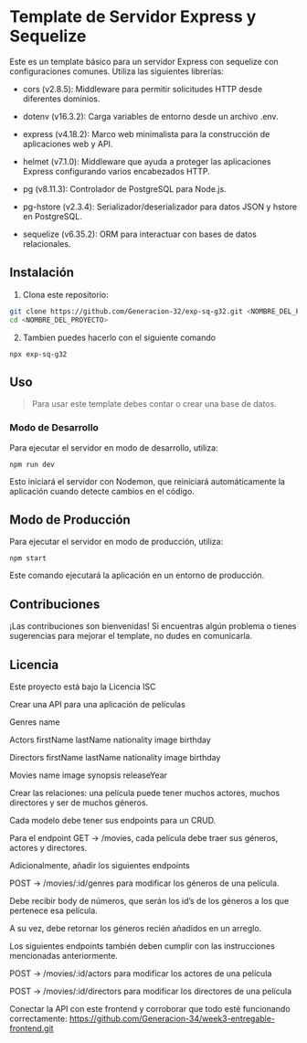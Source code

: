 # Template de Servidor Express y Sequelize

Este es un template básico para un servidor Express con sequelize con configuraciones comunes. Utiliza las siguientes librerías:

* cors (v2.8.5): Middleware para permitir solicitudes HTTP desde diferentes dominios.

* dotenv (v16.3.2): Carga variables de entorno desde un archivo .env.

* express (v4.18.2): Marco web minimalista para la construcción de aplicaciones web y API.

* helmet (v7.1.0): Middleware que ayuda a proteger las aplicaciones Express configurando varios encabezados HTTP.

* pg (v8.11.3): Controlador de PostgreSQL para Node.js.

* pg-hstore (v2.3.4): Serializador/deserializador para datos JSON y hstore en PostgreSQL.

* sequelize (v6.35.2): ORM para interactuar con bases de datos relacionales.


## Instalación

1. Clona este repositorio:

```bash
git clone https://github.com/Generacion-32/exp-sq-g32.git <NOMBRE_DEL_PROYECTO>
cd <NOMBRE_DEL_PROYECTO>

```
2. Tambien puedes hacerlo con el siguiente comando

```
npx exp-sq-g32
```

## Uso

>Para usar este template debes contar o crear una base de datos.

### Modo de Desarrollo

Para ejecutar el servidor en modo de desarrollo, utiliza:

```
npm run dev
```
Esto iniciará el servidor con Nodemon, que reiniciará automáticamente la aplicación cuando detecte cambios en el código.

## Modo de Producción

Para ejecutar el servidor en modo de producción, utiliza:

```
npm start
```

Este comando ejecutará la aplicación en un entorno de producción.

## Contribuciones

¡Las contribuciones son bienvenidas! Si encuentras algún problema o tienes sugerencias para mejorar el template, no dudes en comunicarla.

## Licencia
Este proyecto está bajo la Licencia ISC 



Crear una API para una aplicación de películas

Genres
name 

Actors
firstName
lastName
nationality
image
birthday

Directors
firstName
lastName
nationality
image
birthday

Movies
name
image
synopsis
releaseYear

Crear las relaciones: una película puede tener muchos actores, muchos directores y ser de muchos géneros. 

Cada modelo debe tener sus endpoints para un CRUD.

Para el endpoint GET -> /movies, cada película debe traer sus géneros, actores y directores.

Adicionalmente, añadir los siguientes endpoints

POST -> /movies/:id/genres para modificar los géneros de una película.

Debe recibir body de números, que serán los id’s de los géneros a los que pertenece esa película.

A su vez, debe retornar los géneros recién añadidos en un arreglo. 
 



Los siguientes endpoints también deben cumplir con las instrucciones mencionadas anteriormente. 

POST -> /movies/:id/actors para modificar los actores de una película

POST -> /movies/:id/directors para modificar los directores de una película

Conectar la API con este frontend y corroborar que todo esté funcionando correctamente: https://github.com/Generacion-34/week3-entregable-frontend.git 



